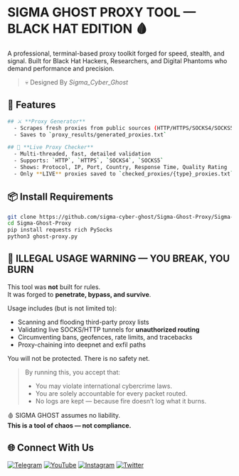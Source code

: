 # SIGMA GHOST PROXY TOOL — BLACK HAT EDITION 🩸

A professional, terminal-based proxy toolkit forged for speed, stealth, and signal. Built for Black Hat Hackers, Researchers, and Digital Phantoms who demand performance and precision. 

> 💀 Designed By *Sigma_Cyber_Ghost*

## 🚀 Features
```bash
## ⚔️ **Proxy Generator**
  - Scrapes fresh proxies from public sources (HTTP/HTTPS/SOCKS4/SOCKS5)
  - Saves to `proxy_results/generated_proxies.txt`
```

```bash
## 🔎 **Live Proxy Checker**
  - Multi-threaded, fast, detailed validation
  - Supports: `HTTP`, `HTTPS`, `SOCKS4`, `SOCKS5`
  - Shows: Protocol, IP, Port, Country, Response Time, Quality Rating
  - Only **LIVE** proxies saved to `checked_proxies/{type}_proxies.txt`
```

## 📦 Install Requirements

```bash
git clone https://github.com/sigma-cyber-ghost/Sigma-Ghost-Proxy/Sigma-Ghost-Proxy.git
cd Sigma-Ghost-Proxy
pip install requests rich PySocks 
python3 ghost-proxy.py
```

## 🛑 ILLEGAL USAGE WARNING — YOU BREAK, YOU BURN

This tool was **not** built for rules.  
It was forged to **penetrate, bypass, and survive**.

Usage includes (but is not limited to):
- Scanning and flooding third-party proxy lists
- Validating live SOCKS/HTTP tunnels for **unauthorized routing**
- Circumventing bans, geofences, rate limits, and tracebacks
- Proxy-chaining into deepnet and exfil paths

You will not be protected. There is no safety net.

> By running this, you accept that:
> - You may violate international cybercrime laws.
> - You are solely accountable for every packet routed.
> - No logs are kept — because fire doesn’t log what it burns.

🩸 SIGMA GHOST assumes no liability.  
**This is a tool of chaos — not compliance.**

## 🌐 Connect With Us

[![Telegram](https://img.shields.io/badge/Telegram-Sigma_Ghost-blue?logo=telegram)](https://t.me/Sigma_Cyber_Ghost)  [![YouTube](https://img.shields.io/badge/YouTube-Sigma_Ghost-red?logo=youtube)](https://www.youtube.com/@sigma_ghost_hacking)  [![Instagram](https://img.shields.io/badge/Instagram-Safder_Khan-purple?logo=instagram)](https://www.instagram.com/safderkhan0800_/)  [![Twitter](https://img.shields.io/badge/Twitter-@safderkhan0800_-1DA1F2?logo=twitter)](https://twitter.com/safderkhan0800_)


